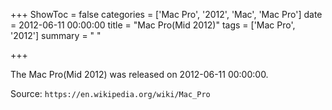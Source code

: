 +++
ShowToc = false
categories = ['Mac Pro', '2012', 'Mac', 'Mac Pro']
date = 2012-06-11 00:00:00
title = "Mac Pro(Mid 2012)"
tags = ['Mac Pro', '2012']
summary = " "

+++

The Mac Pro(Mid 2012) was released on 2012-06-11 00:00:00.

Source: `https://en.wikipedia.org/wiki/Mac_Pro`


